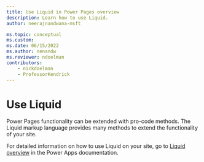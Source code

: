 ```yaml
---
title: Use Liquid in Power Pages overview
description: Learn how to use Liquid.
author: neerajnandwana-msft

ms.topic: conceptual
ms.custom: 
ms.date: 06/15/2022
ms.author: nenandw
ms.reviewer: ndoelman
contributors:
    - nickdoelman
    - ProfessorKendrick
---
```


# Use Liquid



Power Pages functionality can be extended with pro-code methods. The Liquid markup language provides many methods to extend the functionality of your site.

For detailed information on how to use Liquid on your site, go to [Liquid overview](/powerapps/maker/portals/liquid/liquid-overview) in the Power Apps documentation.

